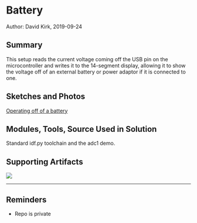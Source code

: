 #  Battery

Author: David Kirk, 2019-09-24

## Summary
This setup reads the current voltage coming off the USB pin on the microcontroller and writes it to the 14-segment display, allowing it to show the voltage off of an external battery or power adaptor if it is connected to one.

## Sketches and Photos
[Operating off of a battery](battery-photo.jpg)

## Modules, Tools, Source Used in Solution
Standard idf.py toolchain and the adc1 demo.

## Supporting Artifacts
[![](http://img.youtube.com/vi/SG0qkKcY_Yo/0.jpg)](http://www.youtube.com/watch?v=SG0qkKcY_Yo "Battery Voltage Demo")

-----

## Reminders
- Repo is private

